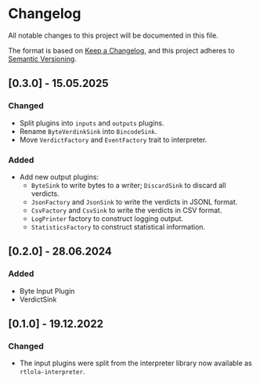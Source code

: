 # Changelog
All notable changes to this project will be documented in this file.

The format is based on [Keep a Changelog](https://keepachangelog.com/en/1.0.0/),
and this project adheres to [Semantic Versioning](https://semver.org/spec/v2.0.0.html).

## [0.3.0] - 15.05.2025

### Changed
- Split plugins into `inputs` and `outputs` plugins.
- Rename `ByteVerdinkSink` into `BincodeSink`.
- Move `VerdictFactory` and `EventFactory` trait to interpreter.

### Added
- Add new output plugins:
  - `ByteSink` to write bytes to a writer; `DiscardSink` to discard all verdicts.
  - `JsonFactory` and `JsonSink` to write the verdicts in JSONL format.
  - `CsvFactory` and `CsvSink` to write the verdicts in CSV format.
  - `LogPrinter` factory to construct logging output.
  - `StatisticsFactory` to construct statistical information.

## [0.2.0] - 28.06.2024

### Added
- Byte Input Plugin
- VerdictSink

## [0.1.0] - 19.12.2022

### Changed
- The input plugins were split from the interpreter library now available as `rtlola-interpreter`.